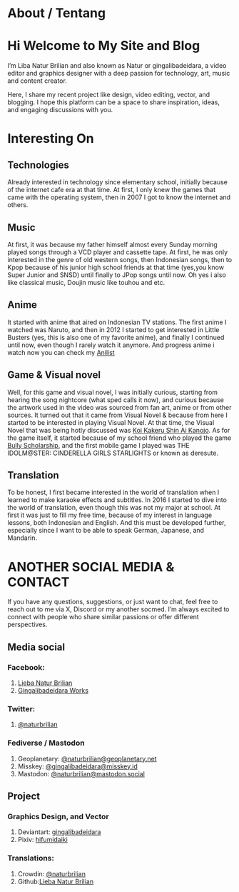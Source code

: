 # About / Tentang

# Hi Welcome to My Site and Blog

I’m Liba Natur Brilian and also known as Natur or gingalibadeidara, a video editor and graphics designer with a deep passion for technology, art, music and content creator.

Here, I share my recent project like design, video editing, vector, and blogging. I hope this platform can be a space to share inspiration, ideas, and engaging discussions with you.

# Interesting On #

## Technologies ##

Already interested in technology since elementary school, initially because of the internet cafe era at that time. At first, I only knew the games that came with the operating system, then in 2007 I got to know the internet and others.

## Music ##

At first, it was because my father himself almost every Sunday morning played songs through a VCD player and cassette tape. At first, he was only interested in the genre of old western songs, then Indonesian songs, then to Kpop because of his junior high school friends at that time (yes,you know Super Junior and SNSD) until finally to JPop songs until now. Oh yes i also like classical music, Doujin music like touhou and etc.

## Anime ##

It started with anime that aired on Indonesian TV stations. The first anime I watched was Naruto, and then in 2012 I started to get interested in Little Busters (yes, this is also one of my favorite anime), and finally I continued until now, even though I rarely watch it anymore. And progress anime i watch now you can check my [Anilist](https://anilist.co/user/naturbrilian/)

## Game & Visual novel ##

Well, for this game and visual novel, I was initially curious, starting from hearing the song nightcore (what sped calls it now), and curious because the artwork used in the video was sourced from fan art, anime or from other sources. It turned out that it came from Visual Novel & because from here I started to be interested in playing Visual Novel. At that time, the Visual Novel that was being hotly discussed was [Koi Kakeru Shin Ai Kanojo](https://store.steampowered.com/app/2242710/Koi_x_Shin_Ai_Kanojo/). As for the game itself, it started because of my school friend who played the game [Bully Scholarship](https://store.steampowered.com/app/12200/Bully_Scholarship_Edition/), and the first mobile game I played was THE IDOLM@STER: CINDERELLA GIRLS STARLIGHTS or known as deresute.

## Translation ##

To be honest, I first became interested in the world of translation when I learned to make karaoke effects and subtitles. In 2016 I started to dive into the world of translation, even though this was not my major at school. At first it was just to fill my free time, because of my interest in language lessons, both Indonesian and English. And this must be developed further, especially since I want to be able to speak German, Japanese, and Mandarin.

# ANOTHER SOCIAL MEDIA & CONTACT #

If you have any questions, suggestions, or just want to chat, feel free to reach out to me via X, Discord or my another socmed. I’m always excited to connect with people who share similar passions or offer different perspectives.

## Media social ##
### Facebook: ###
1. [Lieba Natur Brilian](https://www.facebook.com/naturbrilian28)
2. [Gingalibadeidara Works](https://fb.me/gingalibadeidara.works)

### Twitter: ###
1. [@naturbrilian](https://x.com/naturbrilian)

### Fediverse / Mastodon ###
1. Geoplanetary: [@naturbrilian@geoplanetary.net](https://geoplanetary.net/@naturbrilian)
2. Misskey: [@gingalibadeidara@misskey.id](https://misskey.id/@gingalibadeidara)
3. Mastodon: [@naturbrilian@mastodon.social](https://mastodon.social/@naturbrilian)

## Project ##
### Graphics Design, and Vector ###
1. Deviantart: [gingalibadeidara](https://www.deviantart.com/gingalibadeidara)
2. Pixiv: [hifumidaiki](https://pixiv.me/hifumidaiki)

### Translations: ###
1. Crowdin: [@naturbrilian](https://crowdin.com/profile/naturbrilian)
2. Github:[Lieba Natur Brilian](https://github.com/naturbrilian)
